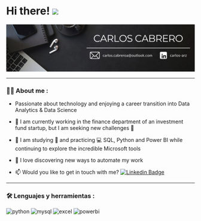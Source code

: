 <h1>
  Hi there! 
  <img decoding="async" src="https://media.giphy.com/media/hvRJCLFzcasrR4ia7z/giphy.gif" width="30px"/>
</h1>

<div id="header" align="center">
  <img decoding="async" src="https://github.com/carlos-cabrero/carlos-cabrero/blob/main/Linkedin%20Banner.png" width="800"/>
</div>

---
 <div id="header" align="left">

### :man_technologist: About me :

* Passionate about technology and enjoying a career transition into Data Analytics & Data Science <img decoding="async">

* :telescope: I am currently working in the finance department of an investment fund startup, but I am seeking new challenges :muscle:

* :seedling: I am studying :blue_book: and practicing :computer: SQL, Python and Power BI while continuing to explore the incredible Microsoft tools

* :heartbeat: I love discovering new ways to automate my work

* :mailbox: Would you like to get in touch with me? [![Linkedin Badge](https://img.shields.io/badge/-Carlos-black?style=flat&logo=Linkedin&logoColor=white)](https://www.linkedin.com/in/carlos-arz/)

---

### :hammer_and_wrench: Lenguajes y herramientas :

<div id="header" align="left">
    <img decoding="async" src="https://img.shields.io/badge/Python-3776AB?style=for-the-badge&logo=python&logoColor=white" alt="python"/>
  </a>
    <img decoding="async" src="https://img.shields.io/badge/MySQL-6DB33F?style=for-the-badge&logo=mysql&logoColor=white" alt="mysql"/>
  </a>
 <img decoding="async" src="https://img.shields.io/badge/Microsoft_Excel-217346?style=for-the-badge&logo=microsoft-excel&logoColor=white" alt="excel"/>
  </a>
 <img decoding="async" src="https://img.shields.io/badge/Power_BI-FFBE00?style=for-the-badge&logo=Power-BI&logoColor=white" alt="powerbi"/>
  </a>

</div>
  
<!--
**carlos-cabrero/carlos-cabrero** is a ✨ _special_ ✨ repository because its `README.md` (this file) appears on your GitHub profile. 




